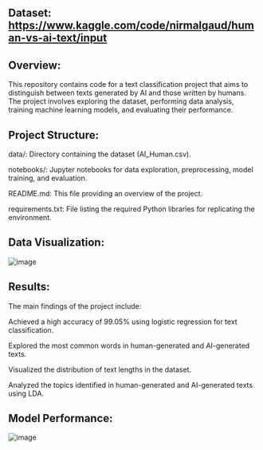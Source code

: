 Dataset: https://www.kaggle.com/code/nirmalgaud/human-vs-ai-text/input 
---------------
Overview:
---------
This repository contains code for a text classification project that aims to distinguish between texts generated by AI and those written by humans. 
The project involves exploring the dataset, performing data analysis, training machine learning models, and evaluating their performance.

Project Structure:
------------------
data/: Directory containing the dataset (AI_Human.csv).

notebooks/: Jupyter notebooks for data exploration, preprocessing, model training, and evaluation.

README.md: This file providing an overview of the project.

requirements.txt: File listing the required Python libraries for replicating the environment.

Data Visualization:
-------
![image](https://github.com/rajivy1012/Ai-vs-Human-text/assets/157632817/f5937b66-6085-44d3-a223-2328693ec30d)


Results:
--------
The main findings of the project include:

Achieved a high accuracy of 99.05% using logistic regression for text classification.

Explored the most common words in human-generated and AI-generated texts.

Visualized the distribution of text lengths in the dataset.

Analyzed the topics identified in human-generated and AI-generated texts using LDA.

Model Performance:
-----------
![image](https://github.com/rajivy1012/Ai-vs-Human-text/assets/157632817/f8d9a1f1-d325-4a93-9f26-26062db432df)



